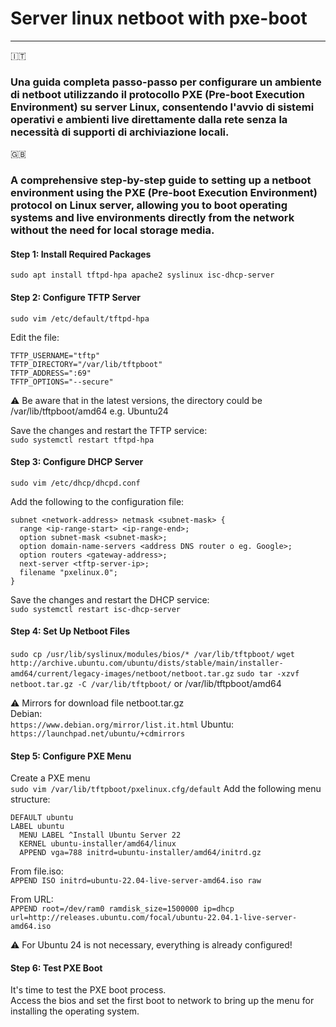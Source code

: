 # Server linux netboot with pxe-boot
---
:it:
### Una guida completa passo-passo per configurare un ambiente di netboot utilizzando il protocollo PXE (Pre-boot Execution Environment) su server Linux, consentendo l'avvio di sistemi operativi e ambienti live direttamente dalla rete senza la necessità di supporti di archiviazione locali.

:uk:
### A comprehensive step-by-step guide to setting up a netboot environment using the PXE (Pre-boot Execution Environment) protocol on Linux server, allowing you to boot operating systems and live environments directly from the network without the need for local storage media.

#### Step 1: Install Required Packages  
```sudo apt install tftpd-hpa apache2 syslinux isc-dhcp-server```

#### Step 2: Configure TFTP Server  
```sudo vim /etc/default/tftpd-hpa```

Edit the file:  
```
TFTP_USERNAME="tftp"
TFTP_DIRECTORY="/var/lib/tftpboot"
TFTP_ADDRESS=":69"
TFTP_OPTIONS="--secure"
```
:warning: Be aware that in the latest versions, the directory could be /var/lib/tftpboot/amd64 e.g. Ubuntu24

Save the changes and restart the TFTP service:  
```sudo systemctl restart tftpd-hpa```

#### Step 3: Configure DHCP Server  
```sudo vim /etc/dhcp/dhcpd.conf``` 

Add the following to the configuration file:  
```
subnet <network-address> netmask <subnet-mask> {
  range <ip-range-start> <ip-range-end>;
  option subnet-mask <subnet-mask>;
  option domain-name-servers <address DNS router o eg. Google>; 
  option routers <gateway-address>;
  next-server <tftp-server-ip>;
  filename "pxelinux.0";
}
```
Save the changes and restart the DHCP service:  
```sudo systemctl restart isc-dhcp-server```

#### Step 4: Set Up Netboot Files  
```sudo cp /usr/lib/syslinux/modules/bios/* /var/lib/tftpboot/```
```wget http://archive.ubuntu.com/ubuntu/dists/stable/main/installer-amd64/current/legacy-images/netboot/netboot.tar.gz```
```sudo tar -xzvf netboot.tar.gz -C /var/lib/tftpboot/```
or /var/lib/tftpboot/amd64   

:warning: Mirrors for download file netboot.tar.gz  
Debian:  
```https://www.debian.org/mirror/list.it.html```
Ubuntu:  
```https://launchpad.net/ubuntu/+cdmirrors```

#### Step 5: Configure PXE Menu
Create a PXE menu  
```sudo vim /var/lib/tftpboot/pxelinux.cfg/default```
Add the following menu structure:  
```
DEFAULT ubuntu
LABEL ubuntu
  MENU LABEL ^Install Ubuntu Server 22
  KERNEL ubuntu-installer/amd64/linux
  APPEND vga=788 initrd=ubuntu-installer/amd64/initrd.gz
```
From file.iso:  
```APPEND ISO initrd=ubuntu-22.04-live-server-amd64.iso raw```

From URL:  
```APPEND root=/dev/ram0 ramdisk_size=1500000 ip=dhcp url=http://releases.ubuntu.com/focal/ubuntu-22.04.1-live-server-amd64.iso```

:warning: For Ubuntu 24 is not necessary, everything is already configured!  

#### Step 6: Test PXE Boot  
It's time to test the PXE boot process.  
Access the bios and set the first boot to network to bring up the menu for installing the operating system.